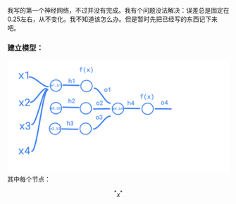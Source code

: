 <script type="text/javascript" src="http://cdn.mathjax.org/mathjax/latest/MathJax.js?config=default"></script>
我写的第一个神经网络，不过并没有完成。我有个问题没法解决：误差总是固定在0.25左右，从不变化。我不知道该怎么办。但是暂时先把已经写的东西记下来吧。<br>
### 建立模型： 
<img src = "./pics/autodraw 6_28_2020.png"><br>
其中每个节点： <br>

$${}^*x^*$$
